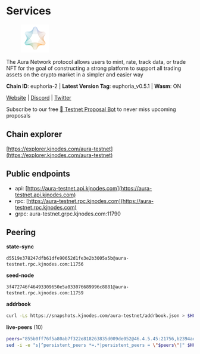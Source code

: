 # Services

<figure><img src="https://raw.githubusercontent.com/kj89/cosmos-images/main/logos/aura.png" alt=""><figcaption></figcaption></figure>

The Aura Network protocol allows users to mint, rate, track data,  or trade NFT for the goal of constructing a strong platform to  support all trading assets on the crypto market in a simpler and easier way

**Chain ID**: euphoria-2 | **Latest Version Tag**: euphoria_v0.5.1 | **Wasm**: ON

[Website](https://aura.network) | [Discord](https://discord.gg/hpvF5QcWRf) | [Twitter](https://twitter.com/AuraNetworkHQ)



Subscribe to our free [🤖 Testnet Proposal Bot](https://t.me/kjnodes_testnet_proposal_bot) to never miss upcoming proposals


## Chain explorer
[https://explorer.kjnodes.com/aura-testnet](https://explorer.kjnodes.com/aura-testnet)

## Public endpoints

* api: [https://aura-testnet.api.kjnodes.com](https://aura-testnet.api.kjnodes.com)
* rpc: [https://aura-testnet.rpc.kjnodes.com](https://aura-testnet.rpc.kjnodes.com)
* grpc: aura-testnet.grpc.kjnodes.com:11790

## Peering

**state-sync**

```text
d5519e378247dfb61dfe90652d1fe3e2b3005a5b@aura-testnet.rpc.kjnodes.com:11756
```

**seed-node**

```text
3f472746f46493309650e5a033076689996c8881@aura-testnet.rpc.kjnodes.com:11759
```

**addrbook**
```bash
curl -Ls https://snapshots.kjnodes.com/aura-testnet/addrbook.json > $HOME/.aura/config/addrbook.json
```

**live-peers** (10)
```bash
peers="855b0ff76f5a80ab7f322e818263835d009de052@46.4.5.45:21756,b2394ad608075aa405cdf4ab55e36376d93f7b1d@65.108.206.118:56656,3d6b07bdb11754c8c8512525dac109d8bdee3857@65.21.53.39:7656,bfef15bb8b4cbc4fb777aa33e75e6064cc1ba5bf@185.144.99.14:26656,0770c2687cc34d59ca62270960d3ffcad6e42cf8@65.108.233.44:21656,e4d8765b82baf3f69c0dc6e5e0488705fa3ceddd@95.217.144.107:21756,e874935eee84c8313dbb52ba497aed2d8d1f1245@65.108.237.231:27656,7cad1bcb2ad777dba21840832341f2ce14bae1a5@5.75.174.126:26656,d74774b137ce78a61ccbe9c30ff8ec8cb969247d@89.58.59.10:26656,d5519e378247dfb61dfe90652d1fe3e2b3005a5b@65.109.68.190:11756"
sed -i -e "s|^persistent_peers *=.*|persistent_peers = \"$peers\"|" $HOME/.aura/config/config.toml
```
